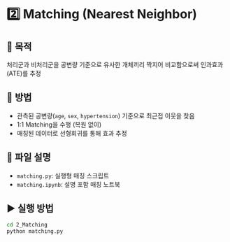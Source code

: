 # 2️⃣ Matching (Nearest Neighbor)

## 📌 목적
처리군과 비처리군을 공변량 기준으로 유사한 개체끼리 짝지어 비교함으로써 인과효과(ATE)를 추정

## 🧪 방법
- 관측된 공변량(`age`, `sex`, `hypertension`) 기준으로 최근접 이웃을 찾음
- 1:1 Matching을 수행 (복원 없이)
- 매칭된 데이터로 선형회귀를 통해 효과 추정

## 📁 파일 설명
- `matching.py`: 실행형 매칭 스크립트
- `matching.ipynb`: 설명 포함 매칭 노트북

## ▶ 실행 방법
```bash
cd 2_Matching
python matching.py
```
